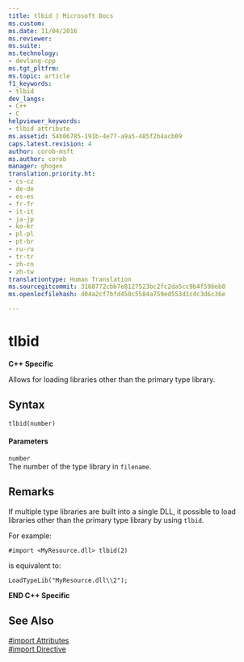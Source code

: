 ```yaml
---
title: tlbid | Microsoft Docs
ms.custom: 
ms.date: 11/04/2016
ms.reviewer: 
ms.suite: 
ms.technology:
- devlang-cpp
ms.tgt_pltfrm: 
ms.topic: article
f1_keywords:
- tlbid
dev_langs:
- C++
- C
helpviewer_keywords:
- tlbid attribute
ms.assetid: 54b06785-191b-4e77-a9a5-485f2b4acb09
caps.latest.revision: 4
author: corob-msft
ms.author: corob
manager: ghogen
translation.priority.ht:
- cs-cz
- de-de
- es-es
- fr-fr
- it-it
- ja-jp
- ko-kr
- pl-pl
- pt-br
- ru-ru
- tr-tr
- zh-cn
- zh-tw
translationtype: Human Translation
ms.sourcegitcommit: 3168772cbb7e8127523bc2fc2da5cc9b4f59beb8
ms.openlocfilehash: d04a2cf7bfd450c5584a759ed553d1c4c3d6c36e

---
```

# tlbid
**C++ Specific**  
  
 Allows for loading libraries other than the primary type library.  
  
## Syntax  
  
```  
tlbid(number)  
```  
  
#### Parameters  
 `number`  
 The number of the type library in `filename`.  
  
## Remarks  
 If multiple type libraries are built into a single DLL, it possible to load libraries other than the primary type library by using `tlbid`.  
  
 For example:  
  
```  
#import <MyResource.dll> tlbid(2)  
```  
  
 is equivalent to:  
  
```  
LoadTypeLib("MyResource.dll\\2");  
```  
  
 **END C++ Specific**  
  
## See Also  
 [#import Attributes](../preprocessor/hash-import-attributes-cpp.md)   
 [#import Directive](../preprocessor/hash-import-directive-cpp.md)


<!--HONumber=Jan17_HO2-->


